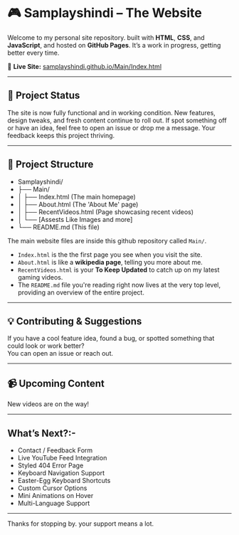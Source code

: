 # 🎮 Samplayshindi – The Website

Welcome to my personal site repository. built with **HTML**, **CSS**, and **JavaScript**, and hosted on **GitHub Pages**. It’s a work in progress, getting better every time.

🔗 **Live Site:** [samplayshindi.github.io/Main/Index.html](https://samplayshindi.github.io/Main/Index.html)

---

## 🚧 Project Status

The site is now fully functional and in working condition. New features, design tweaks, and fresh content continue to roll out.
If spot something off or have an idea, feel free to open an issue or drop me a message. Your feedback keeps this project thriving.

---

## 📁 Project Structure

- Samplayshindi/
- ├── Main/
- │   ├── Index.html         (The main homepage)
- │   ├── About.html         (The 'About Me' page)
- │   ├── RecentVideos.html  (Page showcasing recent videos)
- │   └── [Assests Like Images and more]
- └── README.md (This file)

The main website files are inside this github repository called `Main/`.

* `Index.html` is the the first page you see when you visit the site.
* `About.html` is like a **wikipedia page**, telling you more about me.
* `RecentVideos.html` is your **To Keep Updated** to catch up on my latest gaming videos.
* The `README.md` file you're reading right now lives at the very top level, providing an overview of the entire project.


---

## 💡 Contributing & Suggestions

If you have a cool feature idea, found a bug, or spotted something that could look or work better?  
You can open an issue or reach out.

---

## 📹 Upcoming Content

New videos are on the way!

---

## What’s Next?:-

-  Contact / Feedback Form  
-  Live YouTube Feed Integration  
-  Styled 404 Error Page  
-  Keyboard Navigation Support  
-  Easter-Egg Keyboard Shortcuts  
-  Custom Cursor Options  
-  Mini Animations on Hover  
-  Multi-Language Support  

---

Thanks for stopping by. your support means a lot.
